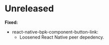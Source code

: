 # Unreleased

**Fixed:**
- react-native-bpk-component-button-link:
  - Loosened React Native peer depedency.
